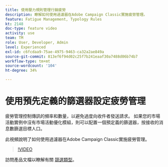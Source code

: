 ```yaml
---
title: 使用壓力規則管理行銷疲勞
description: 瞭解如何使用過濾器在Adobe Campaign Classic實施疲勞管理。
feature: Fatigue Management, Typology Rules
kt: 2148
doc-type: feature video
activity: use
team: TM
role: User, Developer, Admin
level: Experienced
exl-id: c6fcdaa9-75ae-4975-9463-ca32a2ae849a
source-git-commit: 813ef6f94d02c25f7b241eaaf30a7488d06b74b7
workflow-type: tm+mt
source-wordcount: '104'
ht-degree: 34%

---
```


# 使用預先定義的篩選器設定疲勞管理

疲勞管理控制傳訊的頻率和數量，以避免過度向收件者發送請求。 如果您的市場活動實例中沒有市場活動優化模組，則可以配置一個預定義的篩選器，按接收的消息數篩選目標人口。

此視頻說明了如何使用過濾器在Adobe Campaign Classic實施疲勞管理。

>[!VIDEO](https://video.tv.adobe.com/v/25091?quality=12)

訪問產品文檔以瞭解有關 [競選類型](https://experienceleague.adobe.com/docs/campaign-classic/using/orchestrating-campaigns/campaign-optimization/about-campaign-typologies.html?lang=zh-Hant)。

